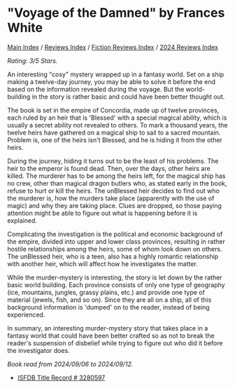 # "Voyage of the Damned" by Frances White

[Main Index](../../../README.md) / [Reviews Index](../../README.md) / [Fiction Reviews Index](../README.md) / [2024 Reviews Index](README.md)

*Rating: 3/5 Stars.*

An interesting "cosy" mystery wrapped up in a fantasy world. Set on a ship making a twelve-day journey, you may be able to solve it before the end based on the information revealed during the voyage. But the world-building in the story is rather basic and could have been better thought out.

The book is set in the empire of Concordia, made up of twelve provinces, each ruled by an heir that is 'Blessed' with a special magical ability, which is usually a secret ability not revealed to others. To mark a thousand years, the twelve heirs have gathered on a magical ship to sail to a sacred mountain. Problem is, one of the heirs isn't Blessed, and he is hiding it from the other heirs.

During the journey, hiding it turns out to be the least of his problems. The heir to the emperor is found dead. Then, over the days, other heirs are killed. The murderer has to be among the heirs left, for the magical ship has no crew, other than magical dragon butlers who, as stated early in the book, refuse to hurt or kill the heirs. The unBlessed heir decides to find out who the murderer is, how the murders take place (apparently with the use of magic) and why they are taking place. Clues are dropped, so those paying attention might be able to figure out what is happening before it is explained.

Complicating the investigation is the political and economic background of the empire, divided into upper and lower class provinces, resulting in rather hostile relationships among the heirs, some of whom look down on others. The unBlessed heir, who is a teen, also has a highly romantic relationship with another heir, which will affect how he investigates the matter.

While the murder-mystery is interesting, the story is let down by the rather basic world building. Each province consists of only one type of geography (ice, mountains, jungles, grassy plains, etc.) and provide one type of material (jewels, fish, and so on). Since they are all on a ship, all of this background information is 'dumped' on to the reader, instead of being experienced.

In summary, an interesting murder-mystery story that takes place in a fantasy world that could have been better crafted so as not to break the reader's suspension of disbelief while trying to figure out who did it before the investigator does.

*Book read from 2024/09/06 to 2024/09/12.*

- [ISFDB Title Record # 3280597](https://www.isfdb.org/cgi-bin/title.cgi?3280597)

